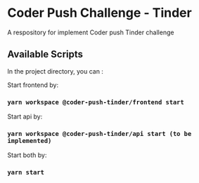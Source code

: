# Coder Push Challenge - Tinder
A respository for implement Coder push Tinder challenge

## Available Scripts

In the project directory, you can :

Start frontend by:

### `yarn workspace @coder-push-tinder/frontend start`

Start api by:

### `yarn workspace @coder-push-tinder/api start (to be implemented)`

Start both by:

### `yarn start`



